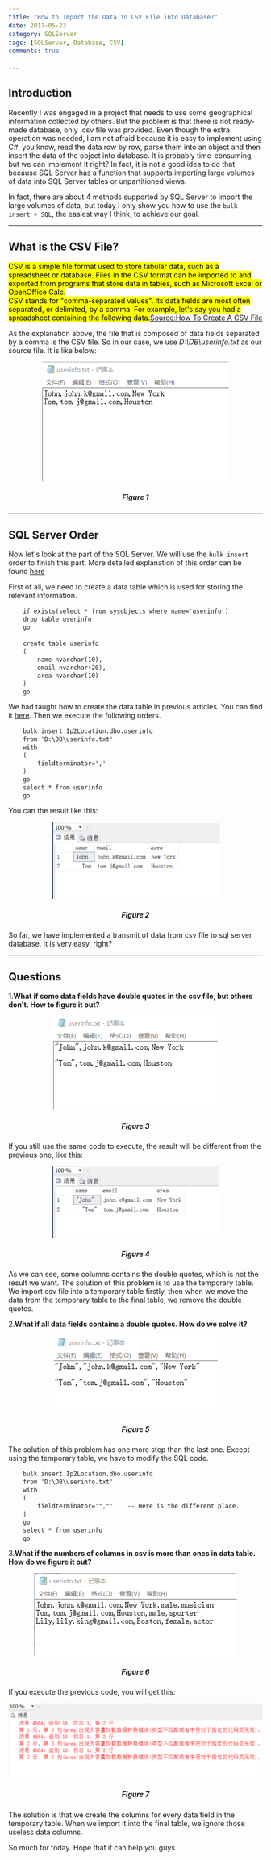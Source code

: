 ```yaml
---
title: "How to Import the Data in CSV File into Database?"
date: 2017-05-23
category: SQLServer
tags: [SQLServer, Database, CSV]
comments: true

---
```



## Introduction

Recently I was engaged in a project that needs to use some geographical information collected by others. But the problem is that there is not ready-made database, only .csv file was provided. Even though the extra operation was needed, I am not afraid because it is easy to implement using C#, you know, read the data row by row, parse them into an object and then insert the data of the object into database. It is probably time-consuming, but we can implement it right? In fact, it is not a good idea to do that because SQL Server has a function that supports importing large volumes of data into SQL Server tables or unpartitioned views.  

In fact, there are about 4 methods supported by SQL Server to import the large volumes of data, but today I only show you how to use the `bulk insert + SQL`, the easiest way I think, to achieve our goal.  
   
***
 
## What is the CSV File?

<mark>CSV is a simple file format used to store tabular data, such as a spreadsheet or database. Files in the CSV format can be imported to and exported from programs that store data in tables, such as Microsoft Excel or OpenOffice Calc.</mark><br>
<mark>CSV stands for "comma-separated values". Its data fields are most often separated, or delimited, by a comma. For example, let's say you had a spreadsheet containing the following data.</mark>[Source:How To Create A CSV File](https://www.computerhope.com/issues/ch001356.htm)  

As the explanation above, the file that is composed of data fields separated by a comma is the CSV file. So in our case, we use *D:\DB\userinfo.txt* as our source file. It is like below:  
 
<p align="center">
<img src="/images/post/20170523001.png" alt="csv file" /><br/>
<center><h5><b>Figure 1</b></h5></center>
</p>
 
***

## SQL Server Order

Now let's look at the part of the SQL Server. We will use the `bulk insert` order to finish this part. More detailed explanation of this order can be found [here](https://docs.microsoft.com/zh-cn/sql/t-sql/statements/bulk-insert-transact-sql)  

First of all, we need to create a data table which is used for storing the relevant information.  

        if exists(select * from sysobjects where name='userinfo')
        drop table userinfo
        go
        
        create table userinfo
        (
            name nvarchar(10),
            email nvarchar(20),
            area nvarchar(10)
        )
        go
        
We had taught how to create the data table in previous articles. You can find it [here](http://oscarzhou.co.nz/blog/sqlserver/2017/05/17/create-database-and-data-table). Then we execute the following orders.  

        
        bulk insert Ip2Location.dbo.userinfo
        from 'D:\DB\userinfo.txt'
        with
        (
            fieldterminator=','
        )
        go
        select * from userinfo 
        go
        
You can the result like this:  
  
               
<p align="center">
<img src="/images/post/20170523002.png" alt="bulk insert result"/><br/>
<center><h5><b>Figure 2</b></h5></center>
</p>
         

So far, we have implemented a transmit of data from csv file to sql server database. It is very easy, right?  

***

## Questions

1.**What if some data fields have double quotes in the csv file, but others don't. How to figure it out?**

<p align="center">
<img src="/images/post/20170523003.png" alt="csv with double quotes"/><br/>
<center><h5><b>Figure 3</b></h5></center>
</p>
       
If you still use the same code to execute, the result will be different from the previous one, like this:  

<p align="center">
<img src="/images/post/20170523004.png" alt="bulk insert result"/><br/>
<center><h5><b>Figure 4</b></h5></center>
</p>

As we can see, some columns contains the double quotes, which is not the result we want. The solution of this problem is to use the temporary table. We import csv file into a temporary table firstly, then when we move the data from the temporary table to the final table, we remove the double quotes.  

2.**What if all data fields contains a double quotes. How do we solve it?**  

<p align="center">
<img src="/images/post/20170523005.png" alt="csv with double quotes"/><br/>
<center><h5><b>Figure 5</b></h5></center>
</p>

The solution of this problem has one more step than the last one. Except using the temporary table, we have to modify the SQL code.  

        bulk insert Ip2Location.dbo.userinfo
        from 'D:\DB\userinfo.txt'
        with
        (
            fieldterminator='","'    -- Here is the different place.
        )
        go
        select * from userinfo 
        go
        
        
3.**What if the numbers of columns in csv is more than ones in data table. How do we figure it out?**  


<p align="center">
<img src="/images/post/20170523006.png" alt="csv with more columns"/><br/>
<center><h5><b>Figure 6</b></h5></center>
</p>

If you execute the previous code, you will get this:  

<p align="center">
<img src="/images/post/20170523007.png" alt="bulk insert result error"/><br/>
<center><h5><b>Figure 7</b></h5></center>
</p>

The solution is that we create the columns for every data field in the temporary table. When we import it into the final table, we ignore those useless data columns.  
 
 
So much for today. Hope that it can help you guys.
